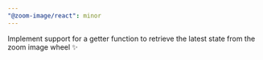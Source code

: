 ```yaml
---
"@zoom-image/react": minor
---
```


Implement support for a getter function to retrieve the latest state from the zoom image wheel ✨
